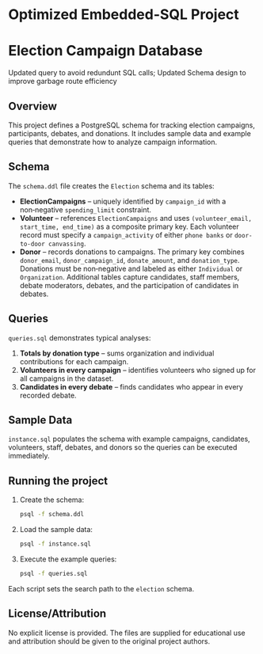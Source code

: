 # Optimized Embedded-SQL Project
# Election Campaign Database

Updated query to avoid redundunt SQL calls; Updated Schema design to improve garbage route efficiency 
## Overview
This project defines a PostgreSQL schema for tracking election campaigns, participants, debates, and donations. It includes sample data and example queries that demonstrate how to analyze campaign information.

## Schema
The `schema.ddl` file creates the `Election` schema and its tables:
- **ElectionCampaigns** – uniquely identified by `campaign_id` with a non‑negative `spending_limit` constraint.
- **Volunteer** – references `ElectionCampaigns` and uses `(volunteer_email, start_time, end_time)` as a composite primary key. Each volunteer record must specify a `campaign_activity` of either `phone banks` or `door-to-door canvassing`.
- **Donor** – records donations to campaigns. The primary key combines `donor_email`, `donor_campaign_id`, `donate_amount`, and `donation_type`. Donations must be non‑negative and labeled as either `Individual` or `Organization`.
Additional tables capture candidates, staff members, debate moderators, debates, and the participation of candidates in debates.

## Queries
`queries.sql` demonstrates typical analyses:
1. **Totals by donation type** – sums organization and individual contributions for each campaign.
2. **Volunteers in every campaign** – identifies volunteers who signed up for all campaigns in the dataset.
3. **Candidates in every debate** – finds candidates who appear in every recorded debate.

## Sample Data
`instance.sql` populates the schema with example campaigns, candidates, volunteers, staff, debates, and donors so the queries can be executed immediately.

## Running the project
1. Create the schema:
   ```bash
   psql -f schema.ddl
   ```
2. Load the sample data:
   ```bash
   psql -f instance.sql
   ```
3. Execute the example queries:
   ```bash
   psql -f queries.sql
   ```
Each script sets the search path to the `election` schema.

## License/Attribution
No explicit license is provided. The files are supplied for educational use and attribution should be given to the original project authors.
